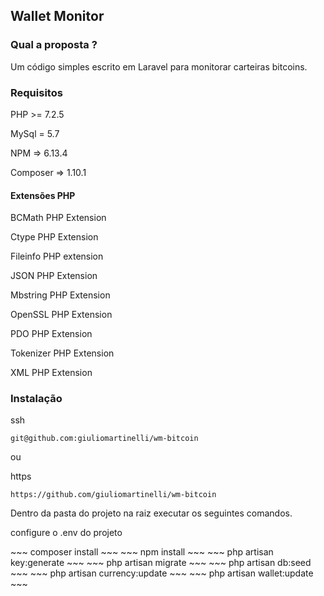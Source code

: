 ## Wallet Monitor

### Qual a proposta ?

<p>
Um código simples escrito em Laravel para monitorar carteiras bitcoins.
</p>

### Requisitos

<p>
PHP      >=   7.2.5
</p>
<p>
MySql    =    5.7
</p>
<p>
NPM      =>   6.13.4
</p>
<p>
Composer =>   1.10.1
</p>

#### Extensões PHP

<p>
BCMath PHP Extension
</p>
<p>
Ctype PHP Extension
</p>
<p>
Fileinfo PHP extension
</p>
<p>
JSON PHP Extension
</p>
<p>
Mbstring PHP Extension
</p>
<p>
OpenSSL PHP Extension
</p>
<p>
PDO PHP Extension
</p>
<p>
Tokenizer PHP Extension
</p>
<p>
XML PHP Extension
</p>

### Instalação

<p>ssh
</p>

~~~
git@github.com:giuliomartinelli/wm-bitcoin
~~~

<p>
ou
</p>
<p>
https
</p>

~~~
https://github.com/giuliomartinelli/wm-bitcoin
~~~

<p>
Dentro da pasta do projeto na raiz executar os seguintes comandos.
</p>

<p>
configure o .env do projeto 
</p>
~~~
composer install
~~~
~~~
npm install
~~~
~~~
php artisan key:generate 
~~~
~~~
php artisan migrate
~~~
~~~
php artisan db:seed
~~~
~~~
php artisan currency:update
~~~
~~~
php artisan wallet:update
~~~
